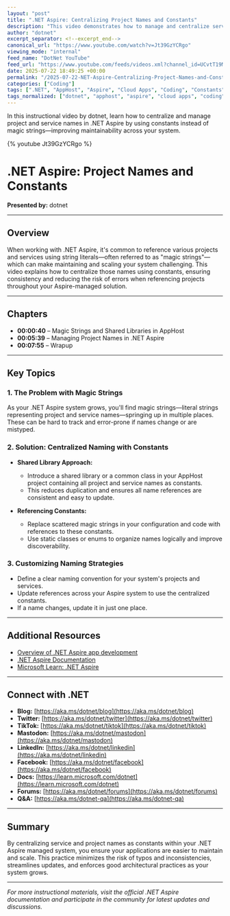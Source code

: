 ```yaml
---
layout: "post"
title: ".NET Aspire: Centralizing Project Names and Constants"
description: "This video demonstrates how to manage and centralize service and project names within the .NET Aspire system. It covers replacing hard-coded 'magic strings' with shared constants and customizing naming conventions for improved maintainability and clarity in .NET Aspire managed solutions."
author: "dotnet"
excerpt_separator: <!--excerpt_end-->
canonical_url: "https://www.youtube.com/watch?v=Jt39GzYCRgo"
viewing_mode: "internal"
feed_name: "DotNet YouTube"
feed_url: "https://www.youtube.com/feeds/videos.xml?channel_id=UCvtT19MZW8dq5Wwfu6B0oxw"
date: 2025-07-22 18:49:25 +00:00
permalink: "/2025-07-22-NET-Aspire-Centralizing-Project-Names-and-Constants.html"
categories: ["Coding"]
tags: [".NET", "AppHost", "Aspire", "Cloud Apps", "Coding", "Constants", "Magic Strings", "Microsoft", "Project Naming", "Service References", "Shared Libraries", "Videos"]
tags_normalized: ["dotnet", "apphost", "aspire", "cloud apps", "coding", "constants", "magic strings", "microsoft", "project naming", "service references", "shared libraries", "videos"]
---
```


In this instructional video by dotnet, learn how to centralize and manage project and service names in .NET Aspire by using constants instead of magic strings—improving maintainability across your system.<!--excerpt_end-->

{% youtube Jt39GzYCRgo %}

# .NET Aspire: Project Names and Constants

**Presented by:** dotnet

---

## Overview

When working with .NET Aspire, it's common to reference various projects and services using string literals—often referred to as "magic strings"—which can make maintaining and scaling your system challenging. This video explains how to centralize those names using constants, ensuring consistency and reducing the risk of errors when referencing projects throughout your Aspire-managed solution.

---

## Chapters

- **00:00:40** – Magic Strings and Shared Libraries in AppHost
- **00:05:39** – Managing Project Names in .NET Aspire
- **00:07:55** – Wrapup

---

## Key Topics

### 1. The Problem with Magic Strings

As your .NET Aspire system grows, you'll find magic strings—literal strings representing project and service names—springing up in multiple places. These can be hard to track and error-prone if names change or are mistyped.

### 2. Solution: Centralized Naming with Constants

- **Shared Library Approach:**
  - Introduce a shared library or a common class in your AppHost project containing all project and service names as constants.
  - This reduces duplication and ensures all name references are consistent and easy to update.

- **Referencing Constants:**
  - Replace scattered magic strings in your configuration and code with references to these constants.
  - Use static classes or enums to organize names logically and improve discoverability.

### 3. Customizing Naming Strategies

- Define a clear naming convention for your system's projects and services.
- Update references across your Aspire system to use the centralized constants.
- If a name changes, update it in just one place.

---

## Additional Resources

- [Overview of .NET Aspire app development](https://dotnet.microsoft.com/apps/cloud)
- [.NET Aspire Documentation](https://learn.microsoft.com/dotnet/aspire/)
- [Microsoft Learn: .NET Aspire](https://aka.ms/learndotnet)

---

## Connect with .NET

- **Blog:** [https://aka.ms/dotnet/blog](https://aka.ms/dotnet/blog)
- **Twitter:** [https://aka.ms/dotnet/twitter](https://aka.ms/dotnet/twitter)
- **TikTok:** [https://aka.ms/dotnet/tiktok](https://aka.ms/dotnet/tiktok)
- **Mastodon:** [https://aka.ms/dotnet/mastodon](https://aka.ms/dotnet/mastodon)
- **LinkedIn:** [https://aka.ms/dotnet/linkedin](https://aka.ms/dotnet/linkedin)
- **Facebook:** [https://aka.ms/dotnet/facebook](https://aka.ms/dotnet/facebook)
- **Docs:** [https://learn.microsoft.com/dotnet](https://learn.microsoft.com/dotnet)
- **Forums:** [https://aka.ms/dotnet/forums](https://aka.ms/dotnet/forums)
- **Q&A:** [https://aka.ms/dotnet-qa](https://aka.ms/dotnet-qa)

---

## Summary

By centralizing service and project names as constants within your .NET Aspire managed system, you ensure your applications are easier to maintain and scale. This practice minimizes the risk of typos and inconsistencies, streamlines updates, and enforces good architectural practices as your system grows.

---

*For more instructional materials, visit the official .NET Aspire documentation and participate in the community for latest updates and discussions.*
